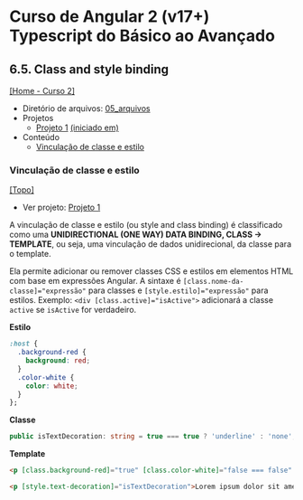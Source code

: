 # Curso de Angular 2 (v17+) Typescript do Básico ao Avançado

## 6.5. Class and style binding
[[Home - Curso 2]](../../README.md#curso-2)<br />

- Diretório de arquivos: [05_arquivos](./05_arquivos/)
- Projetos
  - [Projeto 1](./05_arquivos/proj_01/) [(iniciado em)](#vinculação-de-classe-e-estilo)
- Conteúdo
  - [Vinculação de classe e estilo](#vinculação-de-classe-e-estilo)

### Vinculação de classe e estilo
[[Topo]](#)<br />

- Ver projeto: [Projeto 1](./05_arquivos/proj_01/)

A vinculação de classe e estilo (ou style and class binding) é classificado como uma **UNIDIRECTIONAL (ONE WAY) DATA BINDING, CLASS -> TEMPLATE**, ou seja, uma vinculação de dados unidirecional, da classe para o template.

Ela permite adicionar ou remover classes CSS e estilos em elementos HTML com base em expressões Angular. A sintaxe é `[class.nome-da-classe]="expressão"` para classes e `[style.estilo]="expressão"` para estilos. Exemplo: `<div [class.active]="isActive">` adicionará a classe `active` se `isActive` for verdadeiro.

**Estilo**
```css
:host {
  .background-red {
    background: red;
  }
  .color-white {
    color: white;
  }
};
```

**Classe**
```typescript
public isTextDecoration: string = true === true ? 'underline' : 'none';
```

**Template**
```html
<p [class.background-red]="true" [class.color-white]="false === false" >Lorem ipsum dolor sit amet, consectetur adipisicing elit.</p>

<p [style.text-decoration]="isTextDecoration">Lorem ipsum dolor sit amet consectetur adipisicing elit.</p>
```
